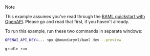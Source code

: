 > [!NOTE]  
> This example assumes you've read through the [BAML quickstart with
> OpenAPI](http://docs.boundaryml.com/docs/get-started/quickstart/openapi). Please
> go and read that first, if you haven't already.

To run this example, run these two commands in separate windows:

```bash
OPENAI_API_KEY=... npx @boundaryml/baml dev --preview
```

```bash
gradle run
```
